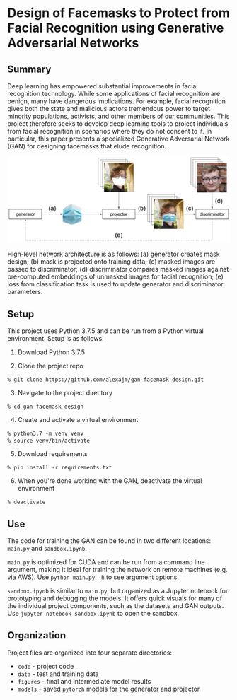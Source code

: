 # Design of Facemasks to Protect from Facial Recognition using Generative Adversarial Networks

## Summary

Deep learning has empowered substantial improvements in facial recognition technology. While some applications of facial recognition are benign, many have dangerous implications. For example, facial recognition gives both the state and malicious actors tremendous power to target minority populations, activists, and other members of our communities. This project therefore seeks to develop deep learning tools to project individuals from facial recognition in scenarios where they do not consent to it. In particular, this paper presents a specialized Generative Adversarial Network (GAN) for designing facemasks that elude recognition.

![network](/figures/network.png)

High-level network architecture is as follows: (a) generator creates mask design; (b) mask is projected onto training data; (c) masked images are passed to discriminator; (d) discriminator compares masked images against pre-computed embeddings of unmasked images for facial recognition; (e) loss from classification task is used to update generator and discriminator parameters.

## Setup

This project uses Python 3.7.5 and can be run from a Python virtual environment. Setup is as follows:

1. Download Python 3.7.5

2. Clone the project repo

```
% git clone https://github.com/alexajm/gan-facemask-design.git
```

3. Navigate to the project directory

```
% cd gan-facemask-design
```

4. Create and activate a virtual environment

```
% python3.7 -m venv venv
% source venv/bin/activate
```

5. Download requirements

```
% pip install -r requirements.txt
```

6. When you're done working with the GAN, deactivate the virtual environment

```
% deactivate
```

## Use

The code for training the GAN can be found in two different locations: `main.py` and `sandbox.ipynb`.

`main.py` is optimized for CUDA and can be run from a command line argument, making it ideal for training the network on remote machines (e.g. via AWS). Use `python main.py -h` to see argument options.

`sandbox.ipynb` is similar to `main.py`, but organized as a Jupyter notebook for prototyping and debugging the models. It offers quick visuals for many of the individual project components, such as the datasets and GAN outputs. Use `jupyter notebook sandbox.ipynb` to open the sandbox.

## Organization

Project files are organized into four separate directories:

* `code` - project code
* `data` - test and training data
* `figures` - final and intermediate model results
* `models` - saved `pytorch` models for the generator and projector
